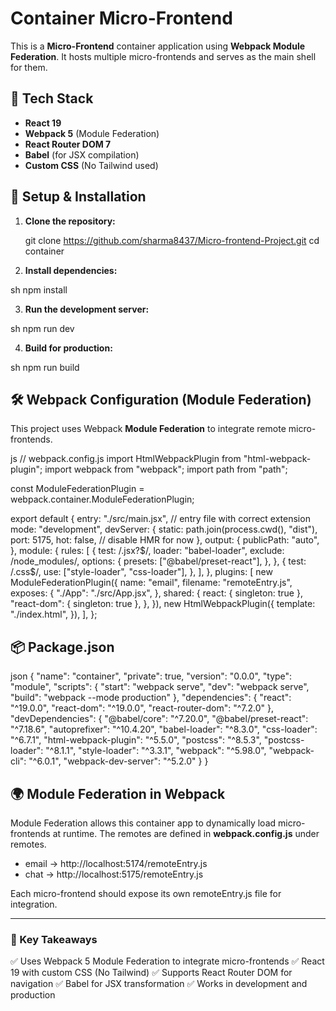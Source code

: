 # Container Micro-Frontend

This is a **Micro-Frontend** container application using **Webpack Module Federation**. It hosts multiple micro-frontends and serves as the main shell for them.

## 📌 Tech Stack

- **React 19**
- **Webpack 5** (Module Federation)
- **React Router DOM 7**
- **Babel** (for JSX compilation)
- **Custom CSS** (No Tailwind used)

## 🚀 Setup & Installation

1. **Clone the repository:**
   

   git clone https://github.com/sharma8437/Micro-frontend-Project.git
   cd container

2. **Install dependencies:**
   
sh
   npm install

3. **Run the development server:**
   
sh
   npm run dev

4. **Build for production:**
   
sh
   npm run build





## 🛠️ Webpack Configuration (Module Federation)
This project uses Webpack **Module Federation** to integrate remote micro-frontends.

js
// webpack.config.js
import HtmlWebpackPlugin from "html-webpack-plugin";
import webpack from "webpack";
import path from "path";

const ModuleFederationPlugin = webpack.container.ModuleFederationPlugin;

export default {
  entry: "./src/main.jsx", // entry file with correct extension
  mode: "development",
  devServer: {
    static: path.join(process.cwd(), "dist"),
    port: 5175,
    hot: false, // disable HMR for now
  },
  output: {
    publicPath: "auto",
  },
  module: {
    rules: [
      {
        test: /\.jsx?$/,
        loader: "babel-loader",
        exclude: /node_modules/,
        options: {
          presets: ["@babel/preset-react"],
        },
      },
      {
        test: /\.css$/,
        use: ["style-loader", "css-loader"],
      },
    ],
  },
  plugins: [
    new ModuleFederationPlugin({
      name: "email",
      filename: "remoteEntry.js",
      exposes: {
        "./App": "./src/App.jsx",
      },
      shared: {
        react: { singleton: true },
        "react-dom": { singleton: true },
      },
    }),
    new HtmlWebpackPlugin({
        template: "./index.html",
    }),
  ],
};



## 📦 Package.json
json
{
  "name": "container",
  "private": true,
  "version": "0.0.0",
  "type": "module",
  "scripts": {
    "start": "webpack serve",
    "dev": "webpack serve",
    "build": "webpack --mode production"
  },
  "dependencies": {
    "react": "^19.0.0",
    "react-dom": "^19.0.0",
    "react-router-dom": "^7.2.0"
  },
  "devDependencies": {
    "@babel/core": "^7.20.0",
    "@babel/preset-react": "^7.18.6",
    "autoprefixer": "^10.4.20",
    "babel-loader": "^8.3.0",
    "css-loader": "^6.7.1",
    "html-webpack-plugin": "^5.5.0",
    "postcss": "^8.5.3",
    "postcss-loader": "^8.1.1",
    "style-loader": "^3.3.1",
    "webpack": "^5.98.0",
    "webpack-cli": "^6.0.1",
    "webpack-dev-server": "^5.2.0"
  }
}


## 🌍 Module Federation in Webpack
Module Federation allows this container app to dynamically load micro-frontends at runtime. The remotes are defined in **webpack.config.js** under remotes.

- email -> http://localhost:5174/remoteEntry.js
- chat -> http://localhost:5175/remoteEntry.js

Each micro-frontend should expose its own remoteEntry.js file for integration.

---

### 🎯 Key Takeaways
✅ Uses Webpack 5 Module Federation to integrate micro-frontends
✅ React 19 with custom CSS (No Tailwind)
✅ Supports React Router DOM for navigation
✅ Babel for JSX transformation
✅ Works in development and production

